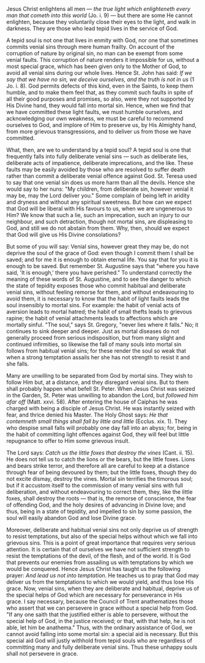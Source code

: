 
Jesus Christ enlightens all men — *the true light which enlighteneth every man that cometh into this world* (Jo. i. 9) — but there are some He cannot enlighten, because they voluntarily close their eyes to the light, and walk in darkness. They are those who lead tepid lives in the service of God.

A tepid soul is not one that lives in enmity with God, nor one that sometimes commits venial sins through mere human frailty. On account of the corruption of nature by original sin, no man can be exempt from some venial faults. This corruption of nature renders it impossible for us, without a most special grace, which has been given only to the Mother of God, to avoid all venial sins during our whole lives. Hence St. John has said: *If we say that we have no sin, we deceive ourselves, and the truth is not in us* (1 Jo. i. 8). God permits defects of this kind, even in the Saints, to keep them humble, and to make them feel that, as they commit such faults in spite of all their good purposes and promises, so also, were they not supported by His Divine hand, they would fall into mortal sin. Hence, when we find that we have committed these light faults, we must humble ourselves, and acknowledging our own weakness, we must be careful to recommend ourselves to God, and implore of Him to preserve us, by His Almighty hand, from more grievous transgressions, and to deliver us from those we have committed.

What, then, are we to understand by a tepid soul? A tepid soul is one that frequently falls into fully deliberate venial sins — such as deliberate lies, deliberate acts of impatience, deliberate imprecations, and the like. These faults may be easily avoided by those who are resolved to suffer death rather than commit a deliberate venial offence against God. St. Teresa used to say that one venial sin does us more harm than all the devils. Hence she would say to her nuns: \"My children, from deliberate sin, however venial it may be, may the Lord deliver you.\" Some complain of being left in aridity and dryness and without any spiritual sweetness. But how can we expect that God will be liberal with His favours to us, when we are ungenerous to Him? We know that such a lie, such an imprecation, such an injury to our neighbour, and such detraction, though not mortal sins, are displeasing to God, and still we do not abstain from them. Why, then, should we expect that God will give us His Divine consolations?

But some of you will say: Venial sins, however great they may be, do not deprive the soul of the grace of God: even though I commit them I shall be saved; and for me it is enough to obtain eternal life. You say that for you it is enough to be saved. But remember St. Augustine says that \"where you have said, \'It is enough,\' there you have perished.\" To understand correctly the meaning of these words of St. Augustine, and to see the danger to which the state of tepidity exposes those who commit habitual and deliberate venial sins, without feeling remorse for them, and without endeavouring to avoid them, it is necessary to know that the habit of light faults leads the soul insensibly to mortal sins. For example: the habit of venial acts of aversion leads to mortal hatred; the habit of small thefts leads to grievous rapine; the habit of venial attachments leads to affections which are mortally sinful. \"The soul,\" says St. Gregory, \"never lies where it falls.\" No; it continues to sink deeper and deeper. Just as mortal diseases do not generally proceed from serious indisposition, but from many slight and continued infirmities, so likewise the fall of many souls into mortal sin follows from habitual venial sins; for these render the soul so weak that when a strong temptation assails her she has not strength to resist it and she falls.

Many are unwilling to be separated from God by mortal sins. They wish to follow Him but, at a distance, and they disregard venial sins. But to them shall probably happen what befell St. Peter. When Jesus Christ was seized in the Garden, St. Peter was unwilling to abandon the Lord, but *followed him afar off* (Matt. xxvi. 58). After entering the house of Caiphas he was charged with being a disciple of Jesus Christ. He was instantly seized with fear, and thrice denied his Master. The Holy Ghost says: *He that contemneth small things shall fall by little and little* (Ecclus. xix. 1). They who despise small falls will probably one day fall into an abyss; for, being in the habit of committing light offences against God, they will feel but little repugnance to offer to Him some grievous insult.

The Lord says: *Catch us the little foxes that destroy the vines* (Cant. ii. 15). He does not tell us to catch the lions or the bears, but the little foxes. Lions and bears strike terror, and therefore all are careful to keep at a distance through fear of being devoured by them; but the little foxes, though they do not excite dismay, destroy the vines. Mortal sin terrifies the timorous soul; but if it accustom itself to the commission of many venial sins with full deliberation, and without endeavouring to correct them, they, like the little foxes, shall destroy the roots — that is, the remorse of conscience, the fear of offending God, and the holy desires of advancing in Divine love; and thus, being in a state of tepidity, and impelled to sin by some passion, the soul will easily abandon God and lose Divine grace.

Moreover, deliberate and habitual venial sins not only deprive us of strength to resist temptations, but also of the special helps without which we fall into grievous sins. This is a point of great importance that requires very serious attention. It is certain that of ourselves we have not sufficient strength to resist the temptations of the devil, of the flesh, and of the world. It is God that prevents our enemies from assailing us with temptations by which we would be conquered. Hence Jesus Christ has taught us the following prayer: *And lead us not into temptation*. He teaches us to pray that God may deliver us from the temptations to which we would yield, and thus lose His grace. Now, venial sins, when they are deliberate and habitual, deprive us of the special helps of God which are necessary for perseverance in His grace. I say necessary, because the Council of Trent anathematizes those who assert that we can persevere in grace without a special help from God. \"If any one saith that the justified either is able to persevere, without the special help of God, in the justice received; or that, with that help, he is not able, let him be anathema.\" Thus, with the ordinary assistance of God, we cannot avoid falling into some mortal sin: a special aid is necessary. But this special aid God will justly withhold from tepid souls who are regardless of committing many and fully deliberate venial sins. Thus these unhappy souls shall not persevere in grace.

